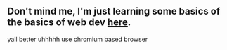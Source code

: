 ## Don't mind me, I'm just learning some basics of the basics of web dev [here](https://mihawb.github.io/mihawb/).
yall better uhhhhh use chromium based browser 
